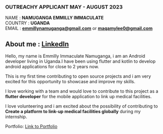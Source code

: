 ### OUTREACHY APPLICANT MAY - AUGUST 2023

NAME : **NAMUGANGA EMMILLY IMMACULATE**   
COUNTRY : **UGANDA**  
EMAIL : **emmillynamuganga@gmail.com**  or **maqamylee0@gmail.com**


## About me : [LinkedIn](https://www.linkedin.com/in/namuganga-emmilly-immaculate-6a57b1191/)
Hello, my name is Emmilly Immaculate Namuganga, i am an Android developer living in Uganda.I have been using flutter and kotlin to develop android 
applications for close to 2 years now.

This is my first time contributing to open source projects and i am very excited  for this opportunity to showcase and improve my skills.

I love working with a team and would love to contribute to this project as a **flutter developer** for the mobile application to link up medical facilities.

I love volunteering and i am excited about the possibility of contributing to **Create a platform to link-up medical facilities globally** during my 
internship.

Portfolio: [Link to Portfolio](https://maqamylee0.github.io/)


